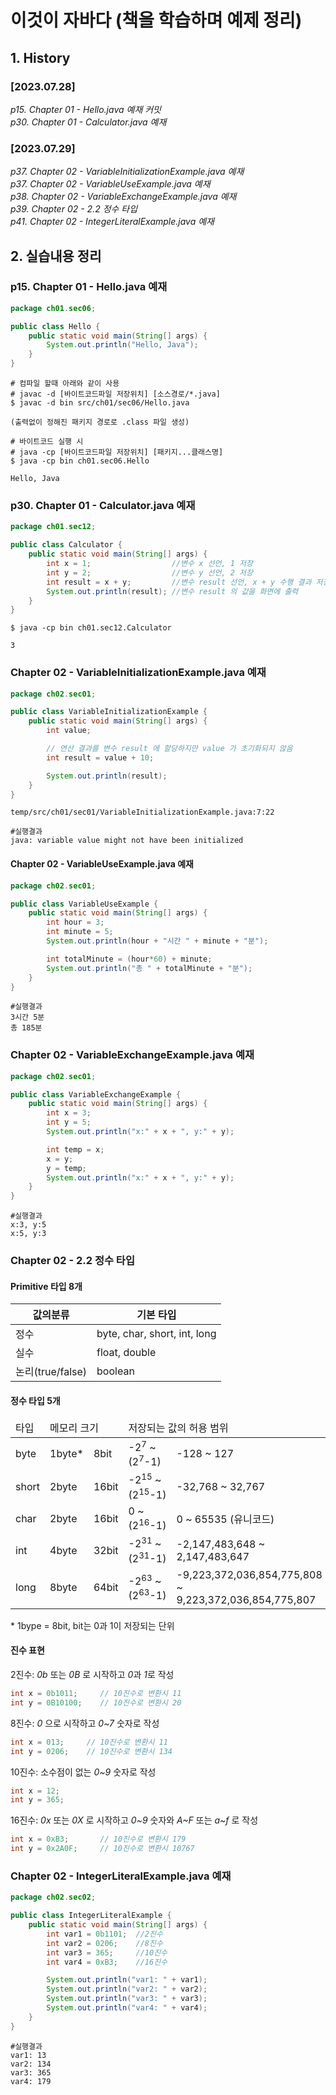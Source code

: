 # 이것이 자바다 (책을 학습하며 예제 정리)  
## 1. History
### [2023.07.28]
*p15. Chapter 01 - Hello.java 예재 커밋*  
*p30. Chapter 01 - Calculator.java 예재*  
### [2023.07.29]
*p37. Chapter 02 - VariableInitializationExample.java 예재*  
*p37. Chapter 02 - VariableUseExample.java 예재*  
*p38. Chapter 02 - VariableExchangeExample.java 예재*  
*p39. Chapter 02 - 2.2 정수 타입*  
*p41. Chapter 02 - IntegerLiteralExample.java 예재*  
###
## 2. 실습내용 정리
### p15. Chapter 01 - Hello.java 예재
```java
package ch01.sec06;

public class Hello {
    public static void main(String[] args) {
        System.out.println("Hello, Java");
    }
}
```
```shell
# 컴파일 할때 아래와 같이 사용
# javac -d [바이트코드파일 저장위치] [소스경로/*.java]
$ javac -d bin src/ch01/sec06/Hello.java

(출력없이 정해진 패키지 경로로 .class 파일 생성)
```

```shell
# 바이트코드 실행 시
# java -cp [바이트코드파일 저장위치] [패키지...클래스명]
$ java -cp bin ch01.sec06.Hello

Hello, Java
```

### p30. Chapter 01 - Calculator.java 예재
```java
package ch01.sec12;

public class Calculator {
    public static void main(String[] args) {
        int x = 1;                  //변수 x 선언, 1 저장
        int y = 2;                  //변수 y 선언, 2 저장
        int result = x + y;         //변수 result 선언, x + y 수행 결과 저장
        System.out.println(result); //변수 result 의 값을 화면에 출력
    }
}
```
```shell
$ java -cp bin ch01.sec12.Calculator 

3
```
### Chapter 02 - VariableInitializationExample.java 예재
```java
package ch02.sec01;

public class VariableInitializationExample {
    public static void main(String[] args) {
        int value;

        // 연산 결과를 변수 result 에 할당하지만 value 가 초기화되지 않음
        int result = value + 10;

        System.out.println(result);
    }
}
```
```shell
temp/src/ch01/sec01/VariableInitializationExample.java:7:22

#실행결과
java: variable value might not have been initialized
```
#### Chapter 02 - VariableUseExample.java 예재
```java
package ch02.sec01;

public class VariableUseExample {
    public static void main(String[] args) {
        int hour = 3;
        int minute = 5;
        System.out.println(hour + "시간 " + minute + "분");

        int totalMinute = (hour*60) + minute;
        System.out.println("총 " + totalMinute + "분");
    }
}
```
```shell
#실행결과
3시간 5분
총 185분
```
### Chapter 02 - VariableExchangeExample.java 예재
```java
package ch02.sec01;

public class VariableExchangeExample {
    public static void main(String[] args) {
        int x = 3;
        int y = 5;
        System.out.println("x:" + x + ", y:" + y);

        int temp = x;
        x = y;
        y = temp;
        System.out.println("x:" + x + ", y:" + y);
    }
}
```
```shell
#실행결과
x:3, y:5
x:5, y:3
```

### Chapter 02 - 2.2 정수 타입
#### Primitive 타입 8개
| 값의분류           | 기본 타입                      |
|----------------|------------------------------|
| 정수             | byte, char, short, int, long |
| 실수             | float, double                |
| 논리(true/false) | boolean                      |

#### 정수 타입 5개
<table>
 <thead>
  <tr>
   <td>타입</td>
   <td colspan="2">메모리 크기</td>
   <td colspan="2">저장되는 값의 허용 범위</td>
  </tr>
 </thead>
 <tbody>
  <tr>
   <td>byte</td>
   <td>1byte*</td>
   <td>8bit</td>
   <td>-2<sup>7</sup> ~ (2<sup>7</sup>-1)</td>
   <td>-128 ~ 127</td>
  </tr>
  <tr>
   <td>short</td>
   <td>2byte</td>
   <td>16bit</td>
   <td>-2<sup>15</sup> ~ (2<sup>15</sup>-1)</td>
   <td>-32,768 ~ 32,767</td>
  </tr>
  <tr>
   <td>char</td>
   <td>2byte</td>
   <td>16bit</td>
   <td>0 ~ (2<sup>16</sup>-1)</td>
   <td>0 ~ 65535 (유니코드)</td>
  </tr>
  <tr>
   <td>int</td>
   <td>4byte</td>
   <td>32bit</td>
   <td>-2<sup>31</sup> ~ (2<sup>31</sup>-1)</td>
   <td>-2,147,483,648 ~ 2,147,483,647</td>
  </tr>
  <tr>
   <td>long</td>
   <td>8byte</td>
   <td>64bit</td>
   <td>-2<sup>63</sup> ~ (2<sup>63</sup>-1)</td>
   <td>-9,223,372,036,854,775,808 ~ 9,223,372,036,854,775,807</td>
  </tr>
 </tbody>
</table>
* 1bype = 8bit, bit는 0과 1이 저장되는 단위  

#### 진수 표현
2진수: *0b* 또는 *0B* 로 시작하고 *0*과 *1*로 작성
```java
int x = 0b1011;     // 10진수로 변환시 11
int y = 0B10100;    // 10진수로 변환시 20
```

8진수: *0* 으로 시작하고 *0~7* 숫자로 작성
```java
int x = 013;     // 10진수로 변환시 11
int y = 0206;    // 10진수로 변환시 134
```

10진수: 소수점이 없는 *0~9* 숫자로 작성
```java
int x = 12;
int y = 365;
```

16진수: *0x* 또는 *0X* 로 시작하고 *0~9* 숫자와 *A~F* 또는 *a~f* 로 작성
```java
int x = 0xB3;       // 10진수로 변환시 179
int y = 0x2A0F;     // 10진수로 변환시 10767
```

### Chapter 02 - IntegerLiteralExample.java 예재
```java
package ch02.sec02;

public class IntegerLiteralExample {
    public static void main(String[] args) {
        int var1 = 0b1101;  //2진수
        int var2 = 0206;    //8진수
        int var3 = 365;     //10진수
        int var4 = 0xB3;    //16진수

        System.out.println("var1: " + var1);
        System.out.println("var2: " + var2);
        System.out.println("var3: " + var3);
        System.out.println("var4: " + var4);
    }
}
```
```shell
#실행결과
var1: 13
var2: 134
var3: 365
var4: 179
```
